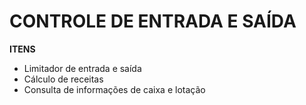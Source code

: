 <h1><b>CONTROLE DE ENTRADA E SAÍDA</b></h1>

<b>ITENS</b>
- Limitador de entrada e saída
- Cálculo de receitas 
- Consulta de informações de caixa e lotação
